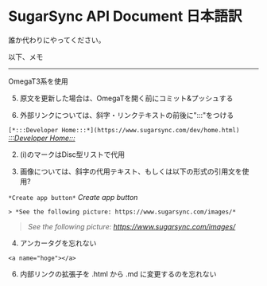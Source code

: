 SugarSync API Document 日本語訳
=======================================
誰か代わりにやってください。

以下、メモ

---

OmegaT3系を使用

5. 原文を更新した場合は、OmegaTを開く前にコミット&amp;プッシュする

1. 外部リンクについては、斜字・リンクテキストの前後に":::"をつける

  `[*:::Developer Home:::*](https://www.sugarsync.com/dev/home.html)`
  [*:::Developer Home:::*](https://www.sugarsync.com/dev/home.html)

2. (i)のマークはDisc型リストで代用

3. 画像については、斜字の代用テキスト、もしくは以下の形式の引用文を使用?

  `*Create app button*` *Create app button*

  ```
> *See the following picture: https://www.sugarsync.com/images/*
  ```

  > *See the following picture: https://www.sugarsync.com/images/*

4. アンカータグを忘れない

  `<a name="hoge"></a>`

6. 内部リンクの拡張子を .html から .md に変更するのを忘れない
